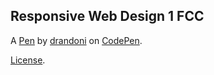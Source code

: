Responsive Web Design 1 FCC
---------------------------


A [Pen](https://codepen.io/drandoni/pen/RwomYBQ) by [drandoni](https://codepen.io/drandoni) on [CodePen](https://codepen.io).

[License](https://codepen.io/drandoni/pen/RwomYBQ/license).